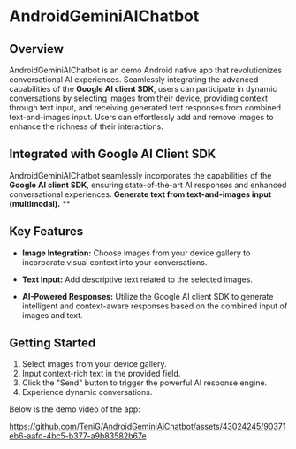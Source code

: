# AndroidGeminiAIChatbot

## Overview

AndroidGeminiAIChatbot is an demo Android native app that revolutionizes conversational AI experiences. Seamlessly integrating the advanced capabilities of the **Google AI client SDK**, users can participate in dynamic conversations by selecting images from their device, providing context through text input, and receiving generated text responses from combined text-and-images input. Users can effortlessly add and remove images to enhance the richness of their interactions.

## Integrated with Google AI Client SDK

AndroidGeminiAIChatbot seamlessly incorporates the capabilities of the **Google AI client SDK**, ensuring state-of-the-art AI responses and enhanced conversational experiences. **Generate text from text-and-images input (multimodal).**
**
## Key Features

- **Image Integration:** Choose images from your device gallery to incorporate visual context into your conversations.

- **Text Input:** Add descriptive text related to the selected images.

- **AI-Powered Responses:** Utilize the Google AI client SDK to generate intelligent and context-aware responses based on the combined input of images and text.

## Getting Started

1. Select images from your device gallery.
2. Input context-rich text in the provided field.
3. Click the "Send" button to trigger the powerful AI response engine.
4. Experience dynamic conversations.

Below is the demo video of the app:



https://github.com/TeniG/AndroidGeminiAiChatbot/assets/43024245/90371eb6-aafd-4bc5-b377-a9b83582b67e


